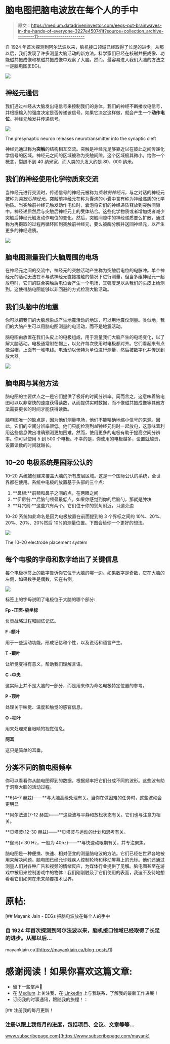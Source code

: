 # 脑电图把脑电波放在每个人的手中

> 原文：<https://medium.datadriveninvestor.com/eegs-put-brainwaves-in-the-hands-of-everyone-3227e450741f?source=collection_archive---------11----------------------->

自 1924 年首次探测到阿尔法波以来，脑机接口领域已经取得了长足的进步。从那以后，我们发现了许多测量大脑活动的新方法。科学家们已经在核磁共振成像、功能磁共振成像和核磁共振成像中观察了大脑。然而，最容易进入我们大脑的方法之一是脑电图(EEG)。

![](img/27eb2c69220b05f2d7637e527fc06d2b.png)

## 神经元通信

我们通过神经从大脑发出电信号来控制我们的身体。我们的神经不断接收电信号，并根据输入的强度决定是否传递该信号。如果它决定这样做，就会产生一个**动作电位**。神经元触发并传递信号。

![](img/e6bafe5126e2020b2a189fbcc1d8e037.png)

The presynaptic neuron releases neurotransmitter into the synaptic cleft

神经元通过称为**突触**的结构相互交流。突触是神经元足够靠近以在彼此之间传递化学信号的区域。神经元之间的区域被称为突触间隙。这个区域极其微小。给你一个概念，裂缝不到 40 纳米宽，而人类的头发大约是 80，000 纳米。

## 我们的神经使用化学物质来交流

当神经元进行交流时，传递信号的神经元被称为*突触前神经元*，与之对话的神经元被称为*突触后神经元*。突触前神经元在称为囊泡的小囊中含有称为神经递质的化学物质。当突触前神经元触发动作电位时，囊泡将它们的神经递质释放到突触间隙中。神经递质然后与突触后神经元上的受体结合。这些化学物质或者增加或者减少突触后神经元触发动作电位的变化。然后，突触间隙中的神经递质要么扩散，通过称为再摄取的过程再循环回到突触前神经元，要么被酶分解并送回神经元，以产生更多的神经递质。

![](img/7d91156732c2970e8223a407ec2034a7.png)

## 脑电图测量我们大脑周围的电场

在神经元之间的交流中，神经元的突触活动产生称为突触后电位的电脉冲。单个神经元的活动无法在不与该神经元直接接触的情况下进行测量，但当多组神经元一起放电时，它们的联合突触后电位会产生一个电场，其强度足以从我们的头皮上检测到。这使得脑电图能够以非回避的方式检测大脑活动。

## 我们头脑中的地震

你可以把我们的大脑想象成产生地震活动的地球，可以用地震仪测量。类似地，我们的大脑产生可以用脑电图测量的电活动，而不是地震活动。

脑电图由放置在我们头皮上的电极组成，用于测量我们大脑产生的电场变化，以了解大脑活动。电极通常附在帽上，以允许每次使用时电极都对齐。它们看起来有点像浴帽，上面有一堆电线。电活动以伏特为单位进行测量，然后被数字化并传送到放大器。

![](img/dea3a1b191554ad56dad8404721ac26e.png)

## 脑电图与其他方法

脑电图的主要优点之一是它们提供了极好的时间分辨率。简而言之，这意味着脑电图可以以非常快的速度获得读数，从而提供实时数据，而不像磁共振成像等其他方法需要更长的时间才能获得读数。

脑电图唯一的缺点是，因为他们测量电场，他们不能精确地缩小信号的来源。因此，它们的空间分辨率很低。他们只能检测到*组*神经元何时一起放电，这意味着利用这些信息做出准确预测更加困难。然而，使用更多的电极有助于提高空间分辨率。你可以使用 5 到 500 个电极。不幸的是，你使用的电极越多，设置就越贵，设置读数的时间就越长。

## 10–20 电极系统是国际公认的

10–20 系统被创建来覆盖大脑的所有皮层区域。这是一个国际公认的系统，全世界都在使用。系统中电极的放置基于头部的三个点:

1.  **鼻根:**前额和鼻子之间的点，在两眼之间
2.  **伊尼翁:**后脑勺颅骨最低点。如果你感觉到你的后脑勺，那就是肿块
3.  **耳穴前:**这些穴有两个。它们位于你的鬓角附近，耳道旁边

10–20 系统如此命名是因为电极放置在前面提到的 3 个界标之间的 10%、20%、20%、20%、20%然后 10%的测量位置。下图会给你一个更好的想法。

![](img/fd91be6647d76dae1c761faa73f64dd7.png)

The 10–20 electrode placement system

## 每个电极的字母和数字给出了关键信息

每个电极标签上的数字告诉你它位于大脑的哪一边。如果数字是奇数，它在大脑的左侧，如果数字是偶数，它在右侧。

![](img/90ac20a4e389583d8d91343b85e9a054.png)

标签上的字母说明了电极位于大脑的哪个部分:

**Fp -正面-极坐标**

负责战略过程和回忆记忆。

**F -额叶**

用于一些运动功能，形成记忆和个性，以及说话和语言产生。

**T -颞叶**

让听觉变得有意义，帮助我们理解言语。

**C -中央**

这实际上并不是大脑的一部分，而是用来作为命名电极特定位置的参考。

**P -顶叶**

处理关于味觉、温度和触觉的感官信息。

**O -枕叶**

用来处理来自眼睛的视觉信息。

**阿耳**

这只是简单的耳垂。

## 分类不同的脑电图频率

你可以看看你从脑电图得到的数据，根据频率把它们分成不同的波形。这些波有助于洞察大脑的活动过程。

**θ(4–7 赫兹)——**与大脑高级处理有关。当你在做困难的任务时，这些波动会更明显

**阿尔法波(7-12 赫兹)——**这些波与平静和放松状态有关。它们也与注意力相关。

**贝塔波(12-30 赫兹)——**贝塔波与运动的计划和思考有关。

**伽玛(> 30 Hz，一般为 40hz)——**与快速动眼期有关，并专注聚焦。

脑电图是一种便携、快速、相对便宜的测量脑电波的方法。它们已经在世界各地被用来解决问题。脑电图已经允许残疾人控制轮椅和移动屏幕上的光标。他们还通过测量人们对各种广告和视频的情绪反应，为媒体行业提供了见解。脑电图甚至在游戏中被用来控制游戏中的物体！我们刚刚触及了它们使用的表面，我迫不及待地想看看它们如何在未来颠覆技术世界。

# 原帖:

[](https://mayankjain.ca/blog-posts/1) [## Mayank Jain - EEGs 把脑电波放在每个人的手中

### 自 1924 年首次探测到阿尔法波以来，脑机接口领域已经取得了长足的进步。从那以后…

mayankjain.ca](https://mayankjain.ca/blog-posts/1) 

# **感谢阅读！如果你喜欢这篇文章:**

*   留下一些掌声👏
*   在 [Medium](https://medium.com/@mayankj2112) 上关注我，在 [LinkedIn](https://www.linkedin.com/in/mayankj2112/) 上与我联系，了解我的最新工作进展！
*   订阅我的时事通讯，跟随我的旅程！：

[](https://www.subscribepage.com/mayank) [## 注册我的每月更新！

### 注册以跟上我每月的进度，包括项目、会议、文章等等...

www.subscribepage.com](https://www.subscribepage.com/mayank)